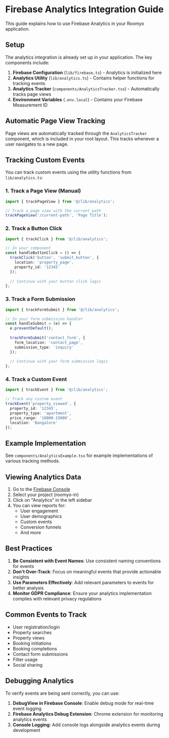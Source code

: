 # Firebase Analytics Integration Guide

This guide explains how to use Firebase Analytics in your Roomyo application.

## Setup

The analytics integration is already set up in your application. The key components include:

1. **Firebase Configuration** (`lib/firebase.ts`) - Analytics is initialized here
2. **Analytics Utility** (`lib/analytics.ts`) - Contains helper functions for tracking events
3. **Analytics Tracker** (`components/AnalyticsTracker.tsx`) - Automatically tracks page views
4. **Environment Variables** (`.env.local`) - Contains your Firebase Measurement ID

## Automatic Page View Tracking

Page views are automatically tracked through the `AnalyticsTracker` component, which is included in your root layout. This tracks whenever a user navigates to a new page.

## Tracking Custom Events

You can track custom events using the utility functions from `lib/analytics.ts`:

### 1. Track a Page View (Manual)

```typescript
import { trackPageView } from '@/lib/analytics';

// Track a page view with the current path
trackPageView('/current-path', 'Page Title');
```

### 2. Track a Button Click

```typescript
import { trackClick } from '@/lib/analytics';

// In your component
const handleButtonClick = () => {
  trackClick('button', 'submit_button', {
    location: 'property_page',
    property_id: '12345'
  });
  
  // Continue with your button click logic
};
```

### 3. Track a Form Submission

```typescript
import { trackFormSubmit } from '@/lib/analytics';

// In your form submission handler
const handleSubmit = (e) => {
  e.preventDefault();
  
  trackFormSubmit('contact_form', {
    form_location: 'contact_page',
    submission_type: 'inquiry'
  });
  
  // Continue with your form submission logic
};
```

### 4. Track a Custom Event

```typescript
import { trackEvent } from '@/lib/analytics';

// Track any custom event
trackEvent('property_viewed', {
  property_id: '12345',
  property_type: 'apartment',
  price_range: '10000-15000',
  location: 'Bangalore'
});
```

## Example Implementation

See `components/AnalyticsExample.tsx` for example implementations of various tracking methods.

## Viewing Analytics Data

1. Go to the [Firebase Console](https://console.firebase.google.com/)
2. Select your project (roomyo-in)
3. Click on "Analytics" in the left sidebar
4. You can view reports for:
   - User engagement
   - User demographics
   - Custom events
   - Conversion funnels
   - And more

## Best Practices

1. **Be Consistent with Event Names**: Use consistent naming conventions for events
2. **Don't Over-Track**: Focus on meaningful events that provide actionable insights
3. **Use Parameters Effectively**: Add relevant parameters to events for better analysis
4. **Monitor GDPR Compliance**: Ensure your analytics implementation complies with relevant privacy regulations

## Common Events to Track

- User registration/login
- Property searches
- Property views
- Booking initiations
- Booking completions
- Contact form submissions
- Filter usage
- Social sharing

## Debugging Analytics

To verify events are being sent correctly, you can use:

1. **DebugView in Firebase Console**: Enable debug mode for real-time event logging
2. **Firebase Analytics Debug Extension**: Chrome extension for monitoring analytics events
3. **Console Logging**: Add console logs alongside analytics events during development 